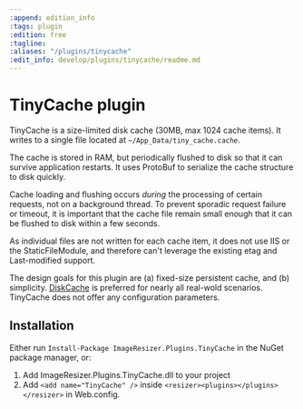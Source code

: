 ```yaml
---
:append: edition_info
:tags: plugin
:edition: free
:tagline: 
:aliases: "/plugins/tinycache"
:edit_info: develop/plugins/tinycache/readme.md
---
```


# TinyCache plugin

TinyCache is a size-limited disk cache (30MB, max 1024 cache items). It writes to a single file located at `~/App_Data/tiny_cache.cache`.

The cache is stored in RAM, but periodically flushed to disk so that it can survive application restarts. It uses ProtoBuf to serialize the cache structure to disk quickly.

Cache loading and flushing occurs *during* the processing of certain requests, not on a background thread. To prevent sporadic request failure or timeout, it is important that the cache file remain small enough that it can be flushed to disk within a few seconds.

As individual files are not written for each cache item, it does not use IIS or the StaticFileModule, and therefore can't leverage the existing etag and Last-modified support. 

The design goals for this plugin are (a) fixed-size persistent cache, and (b) simplicity. [DiskCache](/plugins/diskcache) is preferred for nearly all real-wold scenarios. TinyCache does not offer any configuration parameters.

## Installation

Either run `Install-Package ImageResizer.Plugins.TinyCache` in the NuGet package manager, or:

1. Add ImageResizer.Plugins.TinyCache.dll to your project
2. Add `<add name="TinyCache" />` inside `<resizer><plugins></plugins></resizer>` in Web.config.
